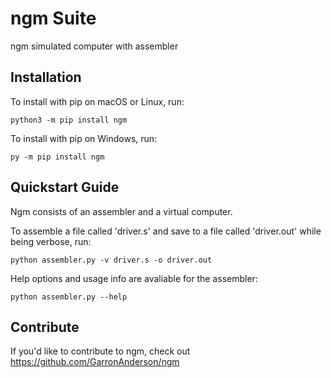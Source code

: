 # ngm Suite

ngm simulated computer with assembler

## Installation

To install with pip on macOS or Linux, run:

    python3 -m pip install ngm

To install with pip on Windows, run:

    py -m pip install ngm

## Quickstart Guide

Ngm consists of an assembler and a virtual computer.

To assemble a file called 'driver.s' and save to a file called 'driver.out' while being verbose, run:

    python assembler.py -v driver.s -o driver.out
    
Help options and usage info are avaliable for the assembler:

    python assembler.py --help

## Contribute

If you'd like to contribute to ngm, check out https://github.com/GarronAnderson/ngm
